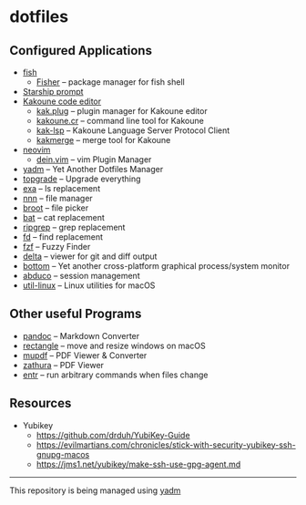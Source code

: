 # dotfiles

## Configured Applications

-   [fish]
    -   [Fisher] – package manager for fish shell
-   [Starship prompt]
-   [Kakoune code editor]
    -   [kak.plug] – plugin manager for Kakoune editor
    -   [kakoune.cr] – command line tool for Kakoune
    -   [kak-lsp] – Kakoune Language Server Protocol Client
    -   [kakmerge] – merge tool for Kakoune
-   [neovim]
    -   [dein.vim] – vim Plugin Manager
-   [yadm] – Yet Another Dotfiles Manager
-   [topgrade] – Upgrade everything
-   [exa] – ls replacement
-   [nnn] – file manager
-   [broot] – file picker
-   [bat] – cat replacement
-   [ripgrep] – grep replacement
-   [fd] – find replacement
-   [fzf] – Fuzzy Finder
-   [delta] – viewer for git and diff output
-   [bottom] – Yet another cross-platform graphical process/system
    monitor
-   [abduco] – session management
-   [util-linux] – Linux utilities for macOS

## Other useful Programs

-   [pandoc] – Markdown Converter
-   [rectangle] – move and resize windows on macOS
-   [mupdf] – PDF Viewer & Converter
-   [zathura] – PDF Viewer
-   [entr] – run arbitrary commands when files change

## Resources

-   Yubikey
    -   https://github.com/drduh/YubiKey-Guide
    -   https://evilmartians.com/chronicles/stick-with-security-yubikey-ssh-gnupg-macos
    -   https://jms1.net/yubikey/make-ssh-use-gpg-agent.md

------------------------------------------------------------------------

This repository is being managed using [yadm]

  [fish]: https://fishshell.com/
  [Fisher]: https://github.com/jorgebucaran/fisher
  [Starship prompt]: https://starship.rs/
  [Kakoune code editor]: https://kakoune.org/
  [kak.plug]: https://github.com/alexherbo2/plug.kak
  [kakoune.cr]: https://github.com/alexherbo2/kakoune.cr
  [kak-lsp]: https://github.com/kak-lsp/kak-lsp
  [kakmerge]: https://github.com/lenormf/kakmerge
  [neovim]: https://neovim.io/
  [dein.vim]: https://github.com/Shougo/dein.vim
  [yadm]: https://yadm.io
  [topgrade]: https://github.com/r-darwish/topgrade
  [exa]: https://the.exa.website/
  [nnn]: https://github.com/jarun/nnn
  [broot]: https://dystroy.org/broot/
  [bat]: https://github.com/sharkdp/bat
  [ripgrep]: https://github.com/BurntSushi/ripgrep
  [fd]: https://github.com/sharkdp/fd
  [fzf]: https://github.com/junegunn/fzf
  [delta]: https://github.com/dandavison/delta
  [bottom]: https://github.com/ClementTsang/bottom
  [abduco]: https://github.com/martanne/abduco/
  [util-linux]: https://github.com/karelzak/util-linux
  [pandoc]: https://pandoc.org/
  [rectangle]: https://github.com/rxhanson/Rectangle
  [mupdf]: https://mupdf.com/
  [zathura]: https://pwmt.org/projects/zathura/
  [entr]: https://github.com/eradman/entr
